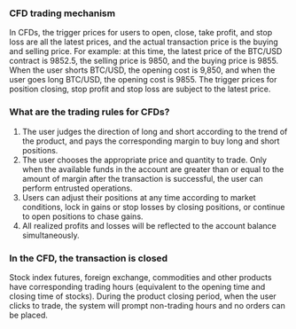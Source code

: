 ### CFD trading mechanism

In CFDs, the trigger prices for users to open, close, take profit, and stop loss are all the latest prices, and the actual transaction price is the buying and selling price. For example: at this time, the latest price of the BTC/USD contract is 9852.5, the selling price is 9850, and the buying price is 9855. When the user shorts BTC/USD, the opening cost is 9,850, and when the user goes long BTC/USD, the opening cost is 9855. The trigger prices for position closing, stop profit and stop loss are subject to the latest price.

### What are the trading rules for CFDs?

1. The user judges the direction of long and short according to the trend of the product, and pays the corresponding margin to buy long and short positions.
2. The user chooses the appropriate price and quantity to trade. Only when the available funds in the account are greater than or equal to the amount of margin after the transaction is successful, the user can perform entrusted operations.
3. Users can adjust their positions at any time according to market conditions, lock in gains or stop losses by closing positions, or continue to open positions to chase gains.
4. All realized profits and losses will be reflected to the account balance simultaneously.

### In the CFD, the transaction is closed

Stock index futures, foreign exchange, commodities and other products have corresponding trading hours (equivalent to the opening time and closing time of stocks). During the product closing period, when the user clicks to trade, the system will prompt non-trading hours and no orders can be placed.